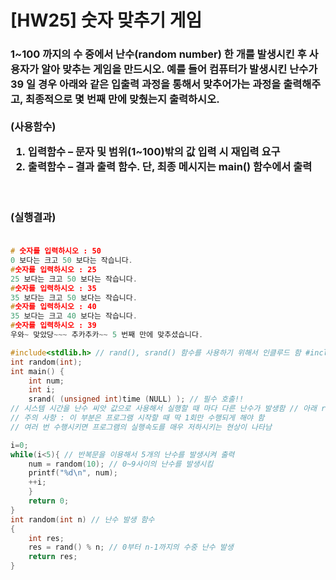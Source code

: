 # [HW25] 숫자 맞추기 게임

<h3>

1~100 까지의 수 중에서 난수(random number) 한 개를 발생시킨 후 사용자가 알아 맞추는 게임을 만드시오. 예를 들어 컴퓨터가 발생시킨 난수가 39 일 경우 아래와 같은 입출력 과정을 통해서 맞추어가는 과정을 출력해주고, 최종적으로 몇 번째 만에 맞췄는지 출력하시오.</br></br>
(사용함수)</br>
1. 입력함수 – 문자 및 범위(1~100)밖의 값 입력 시 재입력 요구</br>
2. 출력함수 – 결과 출력 함수. 단, 최종 메시지는 main() 함수에서 출력

</br></br>
(실행결과)
</br></br></h3>

```cpp
# 숫자를 입력하시오 : 50
0 보다는 크고 50 보다는 작습니다.
#숫자를 입력하시오 : 25
25 보다는 크고 50 보다는 작습니다.
#숫자를 입력하시오 : 35
35 보다는 크고 50 보다는 작습니다.
#숫자를 입력하시오 : 40
35 보다는 크고 40 보다는 작습니다.
#숫자를 입력하시오 : 39
우와~ 맞았당~~~ 추카추카~~ 5 번째 만에 맞추셨습니다.

#include<stdlib.h> // rand(), srand() 함수를 사용하기 위해서 인클루드 함 #include<time.h> // time() 함수를 사용하기 위해서 인클루드 함 #include<stdio.h>
int random(int);
int main() {
	int num;
	int i;
	srand( (unsigned int)time (NULL) ); // 필수 호출!!
// 시스템 시간을 난수 씨앗 값으로 사용해서 실행할 때 마다 다른 난수가 발생함 // 아래 random()함수 사용전에 꼭 한번만 호출해 주어야 함
// 주의 사항 : 이 부분은 프로그램 시작할 때 딱 1회만 수행되게 해야 함
// 여러 번 수행시키면 프로그램의 실행속도를 매우 저하시키는 현상이 나타남

i=0;
while(i<5){ // 반복문을 이용해서 5개의 난수를 발생시켜 출력
	num = random(10); // 0~9사이의 난수를 발생시킴
	printf("%d\n", num);
	++i;
	}
	return 0;
}
int random(int n) // 난수 발생 함수
{
	int res;
	res = rand() % n; // 0부터 n-1까지의 수중 난수 발생 
	return res;
}
```